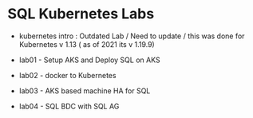 # SQL Kubernetes Labs

- kubernetes intro : Outdated Lab / Need to update / this was done for Kubernetes v 1.13 ( as of 2021 its v 1.19.9)

- lab01 - Setup AKS and Deploy SQL on AKS

- lab02 - docker to Kubernetes 

- lab03 - AKS based machine HA for SQL 

- lab04 - SQL BDC with SQL AG 
